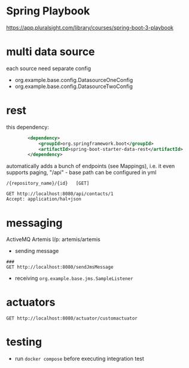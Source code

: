 Spring Playbook
===============
https://app.pluralsight.com/library/courses/spring-boot-3-playbook

multi data source
=================
each source need separate config
* org.example.base.config.DatasourceOneConfig
* org.example.base.config.DatasourceTwoConfig

rest
=================
this dependency:
```xml
        <dependency>
            <groupId>org.springframework.boot</groupId>
            <artifactId>spring-boot-starter-data-rest</artifactId>
        </dependency>
```
automatically adds a bunch of endpoints (see Mappings), i.e.
it even supports paging, "/api" - base path can be configured in yml
```
/{repository_name}/{id}   [GET]
```
```http request
GET http://localhost:8080/api/contacts/1
Accept: application/hal+json
```

messaging
=========
ActiveMQ Artemis l/p: artemis/artemis
* sending message
```http request
###
GET http://localhost:8080/sendJmsMessage
```
* receiving
`org.example.base.jms.SampleListener`

actuators
=========
```http request
GET http://localhost:8080/actuator/customactuator
```

testing
=======
* run `docker compose` before executing integration test
